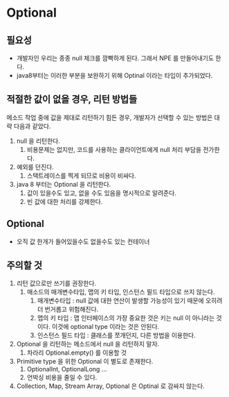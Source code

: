 # Optional

## 필요성&#x20;

* 개발자인 우리는 종종 null 체크를 깜빡하게 된다. 그래서 NPE 를 만들어내기도 한다.&#x20;
* java8부터는 이러한 부분을 보완하기 위해 Optinal 이라는 타입이 추가되었다.&#x20;



## 적절한 값이 없을 경우, 리턴 방법들 &#x20;

메소드 작업 중에 값을 제대로 리턴하기 힘든 경우, 개발자가 선택할 수 있는 방법은 대략 다음과 같았다.&#x20;

1. null 을 리턴한다.&#x20;
   1. 비용문제는 없지만, 코드를 사용하는 클라이언트에게 null 처리 부담을 전가한다.&#x20;
2. 예외를 던진다.&#x20;
   1. 스택트레이스를 찍게 되므로 비용이 비싸다.&#x20;
3. java 8 부터는 Optional 을 리턴한다.&#x20;
   1. 값이 있을수도 있고, 없을 수도 있음을 명시적으로 알려준다.&#x20;
   2. 빈 값에 대한 처리를 강제한다.&#x20;



## Optional&#x20;

* 오직 값 한개가 들어있을수도 없을수도 있는 컨테이너



## 주의할 것&#x20;

1. 리턴 값으로만 쓰기를 권장한다.&#x20;
   1. 매소드의 매개변수타입, 맵의 키 타입, 인스턴스 필드 타입으로 쓰지 않는다.&#x20;
      1. 매개변수타입 : null 값에 대한 연산이 발생할 가능성이 있기 때문에 오히려 더 번거롭고 위험해진다.&#x20;
      2. 맵의 키 타입 : 맵 인터페이스의 가장 중요한 것은 키는 null 이 아니라는 것이다. 이것에 optional type 이라는 것은 안된다.&#x20;
      3. 인스턴스 필드 타입 : 클래스를 쪼개던지, 다른 방법을 이용한다.&#x20;
2. Optional 을 리턴하는 메소드에서 null 을 리턴하지 말자.&#x20;
   1. 차라리 Optional.empty() 를 이용할 것&#x20;
3. Primitive type 을 위한 Optional 이 별도로 존재한다.&#x20;
   1. OptionalInt, OptionalLong ...&#x20;
   2. 언박싱 비용을 줄일 수 있다.&#x20;
4. Collection, Map, Stream Array, Optional 은 Optinal 로 감싸지 않는다.&#x20;

